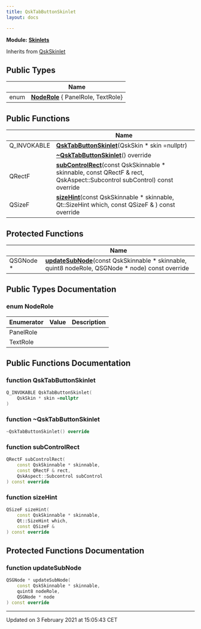 ```yaml
---
title: QskTabButtonSkinlet
layout: docs

---
```



**Module:** **[Skinlets](/docs/modules/group__Skinlets/)**



Inherits from [QskSkinlet](/docs/classes/classQskSkinlet/)

## Public Types

|                | Name           |
| -------------- | -------------- |
| enum| **[NodeRole](/docs/classes/classQskTabButtonSkinlet/#enum-noderole)** { PanelRole, TextRole} |

## Public Functions

|                | Name           |
| -------------- | -------------- |
| Q_INVOKABLE | **[QskTabButtonSkinlet](/docs/classes/classQskTabButtonSkinlet/#function-qsktabbuttonskinlet)**(QskSkin * skin =nullptr) |
| | **[~QskTabButtonSkinlet](/docs/classes/classQskTabButtonSkinlet/#function-~qsktabbuttonskinlet)**() override |
| QRectF | **[subControlRect](/docs/classes/classQskTabButtonSkinlet/#function-subcontrolrect)**(const QskSkinnable * skinnable, const QRectF & rect, QskAspect::Subcontrol subControl) const override |
| QSizeF | **[sizeHint](/docs/classes/classQskTabButtonSkinlet/#function-sizehint)**(const QskSkinnable * skinnable, Qt::SizeHint which, const QSizeF & ) const override |

## Protected Functions

|                | Name           |
| -------------- | -------------- |
| QSGNode * | **[updateSubNode](/docs/classes/classQskTabButtonSkinlet/#function-updatesubnode)**(const QskSkinnable * skinnable, quint8 nodeRole, QSGNode * node) const override |

## Public Types Documentation

### enum NodeRole

| Enumerator | Value | Description |
| ---------- | ----- | ----------- |
| PanelRole | |   |
| TextRole | |   |




## Public Functions Documentation

### function QskTabButtonSkinlet

```cpp
Q_INVOKABLE QskTabButtonSkinlet(
    QskSkin * skin =nullptr
)
```


### function ~QskTabButtonSkinlet

```cpp
~QskTabButtonSkinlet() override
```


### function subControlRect

```cpp
QRectF subControlRect(
    const QskSkinnable * skinnable,
    const QRectF & rect,
    QskAspect::Subcontrol subControl
) const override
```


### function sizeHint

```cpp
QSizeF sizeHint(
    const QskSkinnable * skinnable,
    Qt::SizeHint which,
    const QSizeF & 
) const override
```


## Protected Functions Documentation

### function updateSubNode

```cpp
QSGNode * updateSubNode(
    const QskSkinnable * skinnable,
    quint8 nodeRole,
    QSGNode * node
) const override
```


-------------------------------

Updated on  3 February 2021 at 15:05:43 CET